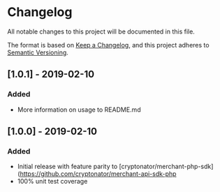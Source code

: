 # Changelog
All notable changes to this project will be documented in this file.

The format is based on [Keep a Changelog](https://keepachangelog.com/en/1.0.0/),
and this project adheres to [Semantic Versioning](https://semver.org/spec/v2.0.0.html).

## [1.0.1] - 2019-02-10
### Added
- More information on usage to README.md

## [1.0.0] - 2019-02-10
### Added
- Initial release with feature parity to [cryptonator/merchant-php-sdk](https://github.com/cryptonator/merchant-api-sdk-php
- 100% unit test coverage

